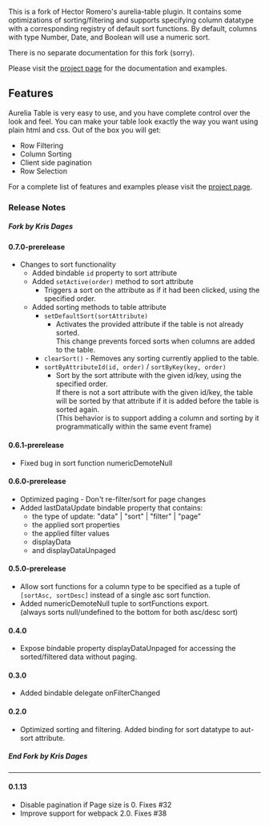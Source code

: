 This is a fork of Hector Romero's aurelia-table plugin.
It contains some optimizations of sorting/filtering and supports specifying
column datatype with a corresponding registry of default sort functions.
By default, columns with type Number, Date, and Boolean will use a numeric sort.

There is no separate documentation for this fork (sorry).

Please visit the [project page](http://tochoromero.github.com/aurelia-table) for the documentation and examples.

## Features
Aurelia Table is very easy to use, and you have complete control over the look and feel. You can make your table look exactly the way you want using plain html and css.
Out of the box you will get:
 - Row Filtering
 - Column Sorting
 - Client side pagination
 - Row Selection
 
For a complete list of features and examples please visit the [project page](http://tochoromero.github.com/aurelia-table).

### Release Notes
##### Fork by Kris Dages

#### 0.7.0-prerelease
- Changes to sort functionality
  - Added bindable `id` property to sort attribute
  - Added `setActive(order)` method to sort attribute
    - Triggers a sort on the attribute as if it had been clicked, using the specified order.  
  - Added sorting methods to table attribute
    - `setDefaultSort(sortAttribute)`
      - Activates the provided attribute if the table is not already sorted.<br/>
        This change prevents forced sorts when columns are added to the table.
    - `clearSort()` - Removes any sorting currently applied to the table.
    - `sortByAttributeId(id, order)` / `sortByKey(key, order)`
      - Sort by the sort attribute with the given id/key, using the specified order.<br/>
        If there is not a sort attribute with the given id/key, the table will be sorted by 
        that attribute if it is added before the table is sorted again.<br/>
        (This behavior is to support adding a column and sorting by it programmatically within the same event frame) 

#### 0.6.1-prerelease
- Fixed bug in sort function numericDemoteNull

#### 0.6.0-prerelease
- Optimized paging - Don't re-filter/sort for page changes
- Added lastDataUpdate bindable property that contains:
  - the type of update: "data" | "sort" | "filter" | "page"
  - the applied sort properties
  - the applied filter values
  - displayData
  - and displayDataUnpaged

#### 0.5.0-prerelease
- Allow sort functions for a column type to be specified as a tuple of `[sortAsc, sortDesc]`
instead of a single asc sort function.
- Added numericDemoteNull tuple to sortFunctions export.<br>(always sorts null/undefined to the bottom for both asc/desc sort)

#### 0.4.0
* Expose bindable property displayDataUnpaged for accessing the sorted/filtered data without paging.

#### 0.3.0
* Added bindable delegate onFilterChanged

#### 0.2.0
* Optimized sorting and filtering. Added binding for sort datatype to aut-sort attribute.

##### End Fork by Kris Dages
----

#### 0.1.13
* Disable pagination if Page size is 0. Fixes #32
* Improve support for webpack 2.0. Fixes #38
